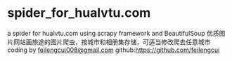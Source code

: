 spider_for_hualvtu.com
======================

a spider for hualvtu.com using scrapy framework and BeautifulSoup 优质图片网站画旅途的图片爬虫，按城市和相册集存储，可适当修改爬去任意城市 coding by feilengcui008@gmail.com github:https://github.com/feilengcui
